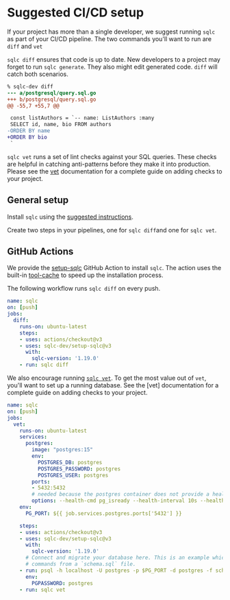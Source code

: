 # Suggested CI/CD setup

If your project has more than a single developer, we suggest running `sqlc` as
part of your CI/CD pipeline. The two commands you'll want to run are `diff` and `vet`

`sqlc diff` ensures that code is up to date. New developers to a project may
forget to run `sqlc generate`. They also might edit generated code. `diff` will
catch both scenarios.

```diff
% sqlc-dev diff
--- a/postgresql/query.sql.go
+++ b/postgresql/query.sql.go
@@ -55,7 +55,7 @@

 const listAuthors = `-- name: ListAuthors :many
 SELECT id, name, bio FROM authors
-ORDER BY name
+ORDER BY bio
 `
```

`sqlc vet` runs a set of lint checks against your SQL queries. These checks are
helpful in catching anti-patterns before they make it into production. Please
see the [vet](../reference/cli.html#vet) documentation for a complete guide on adding checks to your
project.

## General setup

Install `sqlc` using the [suggested instructions](../overview/install).

Create two steps in your pipelines, one for `sqlc diff`and one for `sqlc vet`.

## GitHub Actions

We provide the [setup-sqlc](https://github.com/marketplace/actions/setup-sqlc)
GitHub Action to install `sqlc`. The action uses the built-in
[tool-cache](https://github.com/actions/toolkit/blob/main/packages/tool-cache/README.md)
to speed up the installation process.

The following workflow runs `sqlc diff` on every push.

```yaml
name: sqlc
on: [push]
jobs:
  diff:
    runs-on: ubuntu-latest
    steps:
    - uses: actions/checkout@v3
    - uses: sqlc-dev/setup-sqlc@v3
      with:
        sqlc-version: '1.19.0'
    - run: sqlc diff
```

We also encourage running [`sqlc vet`](../reference/cli.html#vet). To get the most value out of `vet`,
you'll want to set up a running database. See the [vet] documentation for a
complete guide on adding checks to your project.

```yaml
name: sqlc
on: [push]
jobs:
  vet:
    runs-on: ubuntu-latest
    services:
      postgres:
        image: "postgres:15"
        env:
          POSTGRES_DB: postgres
          POSTGRES_PASSWORD: postgres
          POSTGRES_USER: postgres
        ports:
        - 5432:5432
        # needed because the postgres container does not provide a healthcheck
        options: --health-cmd pg_isready --health-interval 10s --health-timeout 5s --health-retries 5
    env:
      PG_PORT: ${{ job.services.postgres.ports['5432'] }}

    steps:
    - uses: actions/checkout@v3
    - uses: sqlc-dev/setup-sqlc@v3
      with:
        sqlc-version: '1.19.0'
      # Connect and migrate your database here. This is an example which runs
      # commands from a `schema.sql` file.
    - run: psql -h localhost -U postgres -p $PG_PORT -d postgres -f schema.sql
      env:
        PGPASSWORD: postgres
    - run: sqlc vet
```